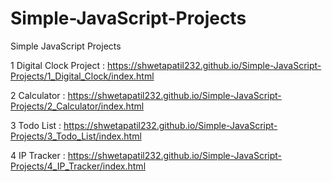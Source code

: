 # Simple-JavaScript-Projects
Simple JavaScript Projects

1 Digital Clock Project : https://shwetapatil232.github.io/Simple-JavaScript-Projects/1_Digital_Clock/index.html

2 Calculator : https://shwetapatil232.github.io/Simple-JavaScript-Projects/2_Calculator/index.html

3 Todo List : https://shwetapatil232.github.io/Simple-JavaScript-Projects/3_Todo_List/index.html

4 IP Tracker : https://shwetapatil232.github.io/Simple-JavaScript-Projects/4_IP_Tracker/index.html
